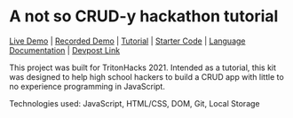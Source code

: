 # A not so CRUD-y hackathon tutorial

[Live Demo](https://tritonhacks.github.io/tritonhacks-21-crud/public/index.html)
| [Recorded Demo](https://youtu.be/dQw4w9WgXcQ)
| [Tutorial](https://docs.google.com/document/d/1aFrlZKbBUFlS8Jb2ICInxWNc_4gFklQwrBmZoX-mq3g/edit?usp=sharing)
| [Starter Code](https://github.com/JIzabal/tritonhacks-crud-skeleton)
| [Language Documentation](https://docs.google.com/document/d/1gqTIoGoxiAGGHTgczdS8thGr2iKlc8SJCEUhydduRAk/edit)
| [Devpost Link](https://tritonhacks-2021.devpost.com/?ref_feature=challenge&ref_medium=discover)

This project was built for TritonHacks 2021. Intended as a tutorial, this kit was designed to help high school hackers to build a CRUD app with little to no experience programming in JavaScript. 

Technologies used: JavaScript, HTML/CSS, DOM, Git, Local Storage
